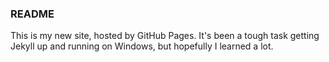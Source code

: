 ### README
This is my new site, hosted by GitHub Pages. It's been a tough task getting Jekyll up and running on Windows, but hopefully I learned a lot.

